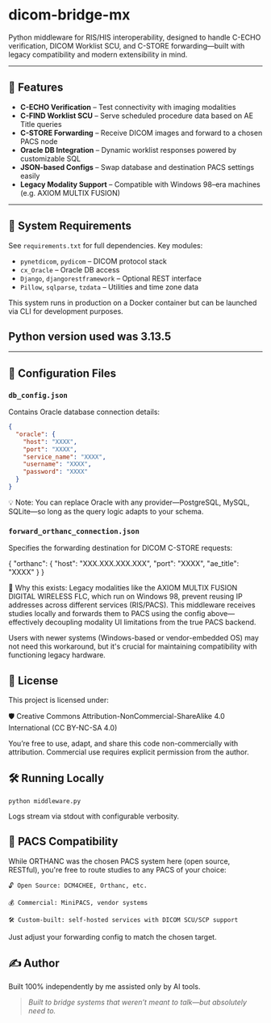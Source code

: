 # dicom-bridge-mx

Python middleware for RIS/HIS interoperability, designed to handle C-ECHO verification, DICOM Worklist SCU, and C-STORE forwarding—built with legacy compatibility and modern extensibility in mind.

---

## 🚀 Features

- **C-ECHO Verification** – Test connectivity with imaging modalities
- **C-FIND Worklist SCU** – Serve scheduled procedure data based on AE Title queries
- **C-STORE Forwarding** – Receive DICOM images and forward to a chosen PACS node
- **Oracle DB Integration** – Dynamic worklist responses powered by customizable SQL
- **JSON-based Configs** – Swap database and destination PACS settings easily
- **Legacy Modality Support** – Compatible with Windows 98–era machines (e.g. AXIOM MULTIX FUSION)

---

## 🔧 System Requirements

See `requirements.txt` for full dependencies. Key modules:

- `pynetdicom`, `pydicom` – DICOM protocol stack
- `cx_Oracle` – Oracle DB access
- `Django`, `djangorestframework` – Optional REST interface
- `Pillow`, `sqlparse`, `tzdata` – Utilities and time zone data

This system runs in production on a Docker container but can be launched via CLI for development purposes.

##  Python version used was 3.13.5

---

## 📂 Configuration Files

### `db_config.json`

Contains Oracle database connection details:

```json
{
  "oracle": {
    "host": "XXXX",
    "port": "XXXX",
    "service_name": "XXXX",
    "username": "XXXX",
    "password": "XXXX"
  }
}
```
💡 Note: You can replace Oracle with any provider—PostgreSQL, MySQL, SQLite—so long as the query logic adapts to your schema.

### `forward_orthanc_connection.json`

Specifies the forwarding destination for DICOM C-STORE requests:

{
  "orthanc": {
    "host": "XXX.XXX.XXX.XXX",
    "port": "XXXX",
    "ae_title": "XXXX"
  }
}

🎯 Why this exists: Legacy modalities like the AXIOM MULTIX FUSION DIGITAL WIRELESS FLC, which run on Windows 98, prevent reusing IP addresses across different services (RIS/PACS). This middleware receives studies locally and forwards them to PACS using the config above—effectively decoupling modality UI limitations from the true PACS backend.

Users with newer systems (Windows-based or vendor-embedded OS) may not need this workaround, but it's crucial for maintaining compatibility with functioning legacy hardware.

## 📜 License

This project is licensed under:

🛡️ Creative Commons Attribution-NonCommercial-ShareAlike 4.0 International (CC BY-NC-SA 4.0)

You’re free to use, adapt, and share this code non-commercially with attribution. Commercial use requires explicit permission from the author.

## 🛠️ Running Locally

```python middleware.py```

Logs stream via stdout with configurable verbosity.

## 🤝 PACS Compatibility

While ORTHANC was the chosen PACS system here (open source, RESTful), you're free to route studies to any PACS of your choice:

    🔓 Open Source: DCM4CHEE, Orthanc, etc.

    💰 Commercial: MiniPACS, vendor systems

    🛠️ Custom-built: self-hosted services with DICOM SCU/SCP support

Just adjust your forwarding config to match the chosen target.

## ✍️ Author

Built 100% independently by me assisted only by AI tools.

> *Built to bridge systems that weren’t meant to talk—but absolutely need to.*